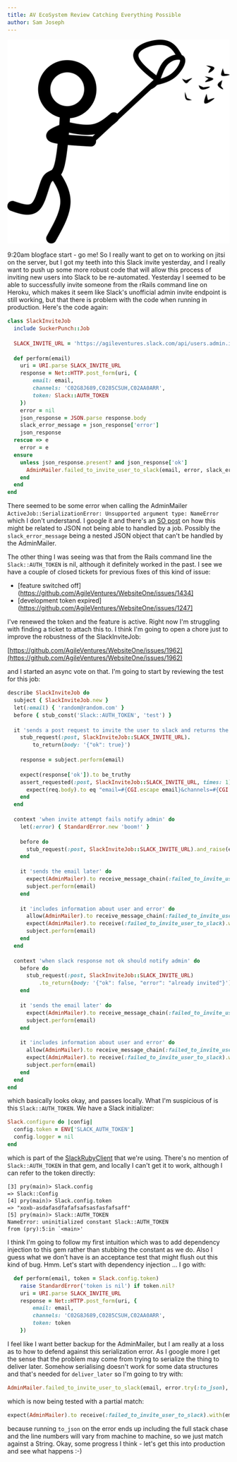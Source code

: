 ```yaml
---
title: AV EcoSystem Review Catching Everything Possible
author: Sam Joseph
---
```


![confusion](../images/catching.png)

9:20am blogface start - go me!  So I really want to get on to working on jitsi on the server, but I got my teeth into this Slack invite yesterday, and I really want to push up some more robust code that will allow this process of inviting new users into Slack to be re-automated.  Yesterday I seemed to be able to successfully invite someone from the rRails command line on Heroku, which makes it seem like Slack's unofficial admin invite endpoint is still working, but that there is problem with the code when running in production.  Here's the code again:

```rb
class SlackInviteJob
  include SuckerPunch::Job

  SLACK_INVITE_URL = 'https://agileventures.slack.com/api/users.admin.invite'

  def perform(email)
    uri = URI.parse SLACK_INVITE_URL
    response = Net::HTTP.post_form(uri, {
        email: email,
        channels: 'C02G8J689,C0285CSUH,C02AA0ARR',
        token: Slack::AUTH_TOKEN
    })
    error = nil
    json_response = JSON.parse response.body
    slack_error_message = json_response['error']
    json_response
  rescue => e
    error = e
  ensure
    unless json_response.present? and json_response['ok']
      AdminMailer.failed_to_invite_user_to_slack(email, error, slack_error_message).deliver_later
    end
  end
end
```

There seemed to be some error when calling the AdminMailer `ActiveJob::SerializationError: Unsupported argument type: NameError` which I don't understand. I google it and there's an [SO post](https://stackoverflow.com/questions/40894727/activejobserializationerror-unsupported-argument-type-time-datetime) on how this might be related to JSON not being able to handled by a job.  Possibly the `slack_error_message` being a nested JSON object that can't be handled by the AdminMailer.

The other thing I was seeing was that from the Rails command line the `Slack::AUTH_TOKEN` is nil, although it definitely worked in the past.  I see we have a couple of closed tickets for previous fixes of this kind of issue:

* [feature switched off](https://github.com/AgileVentures/WebsiteOne/issues/1434]
* [development token expired](https://github.com/AgileVentures/WebsiteOne/issues/1247]

I've renewed the token and the feature is active.  Right now I'm struggling with finding a ticket to attach this to.  I think I'm going to open a chore just to improve the robustness of the SlackInviteJob:

[https://github.com/AgileVentures/WebsiteOne/issues/1962](https://github.com/AgileVentures/WebsiteOne/issues/1962)

and I started an async vote on that.  I'm going to start by reviewing the test for this job:

```rb
describe SlackInviteJob do
  subject { SlackInviteJob.new }
  let(:email) { 'random@random.com' }
  before { stub_const('Slack::AUTH_TOKEN', 'test') }

  it 'sends a post request to invite the user to slack and returns the proper response' do
    stub_request(:post, SlackInviteJob::SLACK_INVITE_URL).
        to_return(body: '{"ok": true}')
    
    response = subject.perform(email)

    expect(response['ok']).to be_truthy
    assert_requested(:post, SlackInviteJob::SLACK_INVITE_URL, times: 1) do |req|
      expect(req.body).to eq "email=#{CGI.escape email}&channels=#{CGI.escape 'C02G8J689,C0285CSUH,C02AA0ARR'}&token=test"
    end
  end

  context 'when invite attempt fails notify admin' do
    let(:error) { StandardError.new 'boom!' }

    before do
      stub_request(:post, SlackInviteJob::SLACK_INVITE_URL).and_raise(error)
    end

    it 'sends the email later' do
      expect(AdminMailer).to receive_message_chain(:failed_to_invite_user_to_slack, :deliver_later)
      subject.perform(email)
    end

    it 'includes information about user and error' do
      allow(AdminMailer).to receive_message_chain(:failed_to_invite_user_to_slack, :deliver_later)
      expect(AdminMailer).to receive(:failed_to_invite_user_to_slack).with(email, error, nil)
      subject.perform(email)
    end
  end

  context 'when slack response not ok should notify admin' do
    before do
      stub_request(:post, SlackInviteJob::SLACK_INVITE_URL)
          .to_return(body: '{"ok": false, "error": "already invited"}')
    end

    it 'sends the email later' do
      expect(AdminMailer).to receive_message_chain(:failed_to_invite_user_to_slack, :deliver_later)
      subject.perform(email)
    end

    it 'includes information about user and error' do
      allow(AdminMailer).to receive_message_chain(:failed_to_invite_user_to_slack, :deliver_later)
      expect(AdminMailer).to receive(:failed_to_invite_user_to_slack).with(email, nil, "already invited")
      subject.perform(email)
    end
  end
end
```

which basically looks okay, and passes locally.  What I'm suspicious of is this `Slack::AUTH_TOKEN`.  We have a Slack initializer:

```rb
Slack.configure do |config|
  config.token = ENV['SLACK_AUTH_TOKEN']
  config.logger = nil
end
```
which is part of the [SlackRubyClient](https://github.com/slack-ruby/slack-ruby-client) that we're using.  There's no mention of `Slack::AUTH_TOKEN` in that gem, and locally I can't get it to work, although I can refer to the token directly:

```
[3] pry(main)> Slack.config
=> Slack::Config
[4] pry(main)> Slack.config.token
=> "xoxb-asdafasdfafafsafsasfasfafsaff"
[5] pry(main)> Slack::AUTH_TOKEN
NameError: uninitialized constant Slack::AUTH_TOKEN
from (pry):5:in `<main>'
```

I think I'm going to follow my first intuition which was to add dependency injection to this gem rather than stubbing the constant as we do.  Also I guess what we don't have is an acceptance test that might flush out this kind of bug.  Hmm.  Let's start with dependency injection ... I go with:

```rb
  def perform(email, token = Slack.config.token)
    raise StandardError('token is nil') if token.nil?
    uri = URI.parse SLACK_INVITE_URL
    response = Net::HTTP.post_form(uri, {
        email: email,
        channels: 'C02G8J689,C0285CSUH,C02AA0ARR',
        token: token
    })
```

I feel like I want better backup for the AdminMailer, but I am really at a loss as to how to defend against this serialization error.  As I google more I get the sense that the problem may come from trying to serialize the thing to deliver later.  Somehow serialising doesn't work for some data structures and that's needed for `deliver_later` so I'm going to try with:

```rb
AdminMailer.failed_to_invite_user_to_slack(email, error.try(:to_json), slack_error_message.try(:to_json)).deliver_later
```
which is now being tested with a partial match:

```rb
expect(AdminMailer).to receive(:failed_to_invite_user_to_slack).with(email, String, nil)
```

because running `to_json` on the error ends up including the full stack chase and the line numbers will vary from machine to machine, so we just match against a String.  Okay, some progress I think - let's get this into production and see what happens :-)
